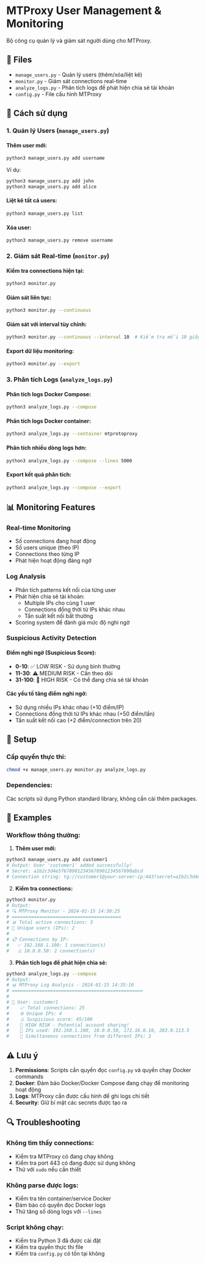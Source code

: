 # MTProxy User Management & Monitoring

Bộ công cụ quản lý và giám sát người dùng cho MTProxy.

## 📁 Files

- `manage_users.py` - Quản lý users (thêm/xóa/liệt kê)
- `monitor.py` - Giám sát connections real-time
- `analyze_logs.py` - Phân tích logs để phát hiện chia sẻ tài khoản
- `config.py` - File cấu hình MTProxy

## 🚀 Cách sử dụng

### 1. Quản lý Users (`manage_users.py`)

#### Thêm user mới:

```bash
python3 manage_users.py add username
```

Ví dụ:

```bash
python3 manage_users.py add john
python3 manage_users.py add alice
```

#### Liệt kê tất cả users:

```bash
python3 manage_users.py list
```

#### Xóa user:

```bash
python3 manage_users.py remove username
```

### 2. Giám sát Real-time (`monitor.py`)

#### Kiểm tra connections hiện tại:

```bash
python3 monitor.py
```

#### Giám sát liên tục:

```bash
python3 monitor.py --continuous
```

#### Giám sát với interval tùy chỉnh:

```bash
python3 monitor.py --continuous --interval 10  # Kiểm tra mỗi 10 giây
```

#### Export dữ liệu monitoring:

```bash
python3 monitor.py --export
```

### 3. Phân tích Logs (`analyze_logs.py`)

#### Phân tích logs Docker Compose:

```bash
python3 analyze_logs.py --compose
```

#### Phân tích logs Docker container:

```bash
python3 analyze_logs.py --container mtprotoproxy
```

#### Phân tích nhiều dòng logs hơn:

```bash
python3 analyze_logs.py --compose --lines 5000
```

#### Export kết quả phân tích:

```bash
python3 analyze_logs.py --compose --export
```

## 📊 Monitoring Features

### Real-time Monitoring

- Số connections đang hoạt động
- Số users unique (theo IP)
- Connections theo từng IP
- Phát hiện hoạt động đáng ngờ

### Log Analysis

- Phân tích patterns kết nối của từng user
- Phát hiện chia sẻ tài khoản:
  - Multiple IPs cho cùng 1 user
  - Connections đồng thời từ IPs khác nhau
  - Tần suất kết nối bất thường
- Scoring system để đánh giá mức độ nghi ngờ

### Suspicious Activity Detection

#### Điểm nghi ngờ (Suspicious Score):

- **0-10**: ✅ LOW RISK - Sử dụng bình thường
- **11-30**: ⚠️ MEDIUM RISK - Cần theo dõi
- **31-100**: 🚨 HIGH RISK - Có thể đang chia sẻ tài khoản

#### Các yếu tố tăng điểm nghi ngờ:

- Sử dụng nhiều IPs khác nhau (+10 điểm/IP)
- Connections đồng thời từ IPs khác nhau (+50 điểm/lần)
- Tần suất kết nối cao (+2 điểm/connection trên 20)

## 🔧 Setup

### Cấp quyền thực thi:

```bash
chmod +x manage_users.py monitor.py analyze_logs.py
```

### Dependencies:

Các scripts sử dụng Python standard library, không cần cài thêm packages.

## 📝 Examples

### Workflow thông thường:

1. **Thêm user mới:**

```bash
python3 manage_users.py add customer1
# Output: User 'customer1' added successfully!
# Secret: a1b2c3d4e5f6789012345678901234567890abcd
# Connection string: tg://customer1@your-server-ip:443?secret=a1b2c3d4e5f6789012345678901234567890abcd
```

2. **Kiểm tra connections:**

```bash
python3 monitor.py
# Output:
# 🔍 MTProxy Monitor - 2024-01-15 14:30:25
# ========================================
# 📊 Total active connections: 3
# 👥 Unique users (IPs): 2
#
# 📋 Connections by IP:
#   ✅ 192.168.1.100: 1 connection(s)
#   ⚠️ 10.0.0.50: 2 connection(s)
```

3. **Phân tích logs để phát hiện chia sẻ:**

```bash
python3 analyze_logs.py --compose
# Output:
# 📊 MTProxy Log Analysis - 2024-01-15 14:35:10
# ================================================
#
# 👤 User: customer1
#    📈 Total connections: 25
#    🌐 Unique IPs: 4
#    ⚠️ Suspicious score: 45/100
#    🚨 HIGH RISK - Potential account sharing!
#    📍 IPs used: 192.168.1.100, 10.0.0.50, 172.16.0.10, 203.0.113.5
#    🔄 Simultaneous connections from different IPs: 2
```

## ⚠️ Lưu ý

1. **Permissions**: Scripts cần quyền đọc `config.py` và quyền chạy Docker commands
2. **Docker**: Đảm bảo Docker/Docker Compose đang chạy để monitoring hoạt động
3. **Logs**: MTProxy cần được cấu hình để ghi logs chi tiết
4. **Security**: Giữ bí mật các secrets được tạo ra

## 🔍 Troubleshooting

### Không tìm thấy connections:

- Kiểm tra MTProxy có đang chạy không
- Kiểm tra port 443 có đang được sử dụng không
- Thử với `sudo` nếu cần thiết

### Không parse được logs:

- Kiểm tra tên container/service Docker
- Đảm bảo có quyền đọc Docker logs
- Thử tăng số dòng logs với `--lines`

### Script không chạy:

- Kiểm tra Python 3 đã được cài đặt
- Kiểm tra quyền thực thi file
- Kiểm tra `config.py` có tồn tại không
